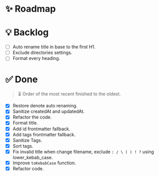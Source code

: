 # ✨ Roadmap

# 💡 Backlog

- [ ] Auto rename title in base to the first H1.
- [ ] Exclude directories settings.
- [ ] Format every heading.

# ✅ Done

> ⏳ Order of the most recent finished to the oldest.

- [x] Restore denote auto renaming.
- [x] Sanitize createdAt and updatedAt.
- [x] Refactor the code.
- [x] Format title.
- [x] Add id frontmatter fallback.
- [x] Add tags frontmatter fallback.
- [x] Sanitize Tags.
- [x] Sort tags.
- [x] Fix invalid title when change filename, exclude `: / \ ( ) ! ?` using
      lower_kebab_case.
- [x] Improve `toKebabCase` function.
- [x] Refactor code.
